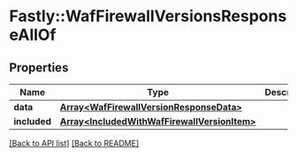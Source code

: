 # Fastly::WafFirewallVersionsResponseAllOf

## Properties

| Name | Type | Description | Notes |
| ---- | ---- | ----------- | ----- |
| **data** | [**Array&lt;WafFirewallVersionResponseData&gt;**](WafFirewallVersionResponseData.md) |  | [optional] |
| **included** | [**Array&lt;IncludedWithWafFirewallVersionItem&gt;**](IncludedWithWafFirewallVersionItem.md) |  | [optional] |

[[Back to API list]](../../README.md#endpoints) [[Back to README]](../../README.md)

